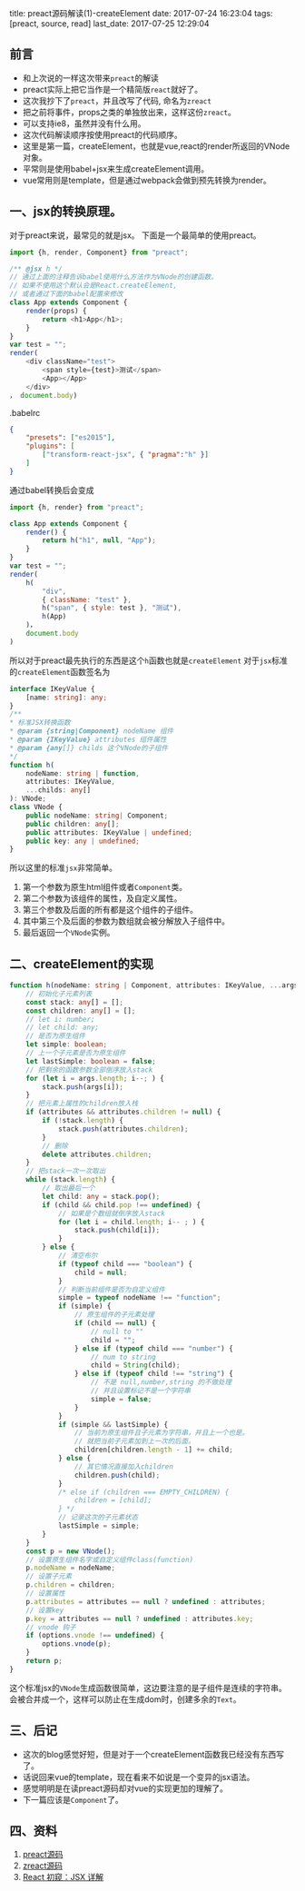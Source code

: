 title: preact源码解读(1)-createElement
date: 2017-07-24 16:23:04
tags: [preact, source, read]
last_date: 2017-07-25 12:29:04

## 前言

- 和上次说的一样这次带来`preact`的解读
- preact实际上把它当作是一个精简版`react`就好了。
- 这次我抄下了`preact`，并且改写了代码, 命名为`zreact`
- 把之前将事件，props之类的单独放出来，这样这份`zreact`。
- 可以支持ie8，虽然并没有什么用。
- 这次代码解读顺序按使用preact的代码顺序。
- 这里是第一篇，createElement，也就是vue,react的render所返回的VNode对象。
- 平常则是使用babel+jsx来生成createElement调用。
- vue常用则是template，但是通过webpack会做到预先转换为render。

## 一、jsx的转换原理。

对于preact来说，最常见的就是jsx。
下面是一个最简单的使用preact。

``` javascript
import {h, render, Component} from "preact";

/** @jsx h */
// 通过上面的注释告诉babel使用什么方法作为VNode的创建函数。
// 如果不使用这个默认会是React.createElement,
// 或者通过下面的babel配置来修改
class App extends Component {
    render(props) {
        return <h1>App</h1>;
    }
}
var test = "";
render(
    <div className="test">
        <span style={test}>测试</span>
        <App></App>
    </div>
， document.body)
```

.babelrc

``` json
{
    "presets": ["es2015"],
    "plugins": [
        ["transform-react-jsx", { "pragma":"h" }]
    ]
}
```

通过babel转换后会变成

``` javascript
import {h, render} from "preact";

class App extends Component {
    render() {
        return h("h1", null, "App");
    }
}
var test = "";
render(
    h(
        "div",
        { className: "test" },
        h("span", { style: test }, "测试"),
        h(App)
    )，
    document.body
)
```

所以对于preact最先执行的东西是这个`h`函数也就是`createElement`
对于`jsx`标准的`createElement`函数签名为

``` typescript
interface IKeyValue {
    [name: string]: any;
}
/**
* 标准JSX转换函数
* @param {string|Component} nodeName 组件
* @param {IKeyValue} attributes 组件属性
* @param {any[]} childs 这个VNode的子组件
*/
function h(
    nodeName: string | function,
    attributes: IKeyValue,
    ...childs: any[]
): VNode;
class VNode {
    public nodeName: string| Component;
    public children: any[];
    public attributes: IKeyValue | undefined;
    public key: any | undefined;
}
```

所以这里的标准`jsx`非常简单。

1. 第一个参数为原生html组件或者`Component`类。
2. 第二个参数为该组件的属性，及自定义属性。
3. 第三个参数及后面的所有都是这个组件的子组件。
4. 其中第三个及后面的参数为数组就会被分解放入子组件中。
5. 最后返回一个`VNode`实例。

## 二、createElement的实现

``` typescript
function h(nodeName: string | Component, attributes: IKeyValue, ...args: any[]) {
    // 初始化子元素列表
    const stack: any[] = [];
    const children: any[] = [];
    // let i: number;
    // let child: any;
    // 是否为原生组件
    let simple: boolean;
    // 上一个子元素是否为原生组件
    let lastSimple: boolean = false;
    // 把剩余的函数参数全部倒序放入stack
    for (let i = args.length; i--; ) {
        stack.push(args[i]);
    }
    // 把元素上属性的children放入栈
    if (attributes && attributes.children != null) {
        if (!stack.length) {
            stack.push(attributes.children);
        }
        // 删除
        delete attributes.children;
    }
    // 把stack一次一次取出
    while (stack.length) {
        // 取出最后一个
        let child: any = stack.pop();
        if (child && child.pop !== undefined) {
            // 如果是个数组就倒序放入stack
            for (let i = child.length; i-- ; ) {
                stack.push(child[i]);
            }
        } else {
            // 清空布尔
            if (typeof child === "boolean") {
                child = null;
            }
            // 判断当前组件是否为自定义组件
            simple = typeof nodeName !== "function";
            if (simple) {
                // 原生组件的子元素处理
                if (child == null) {
                    // null to ""
                    child = "";
                } else if (typeof child === "number") {
                    // num to string
                    child = String(child);
                } else if (typeof child !== "string") {
                    // 不是 null,number,string 的不做处理
                    // 并且设置标记不是一个字符串
                    simple = false;
                }
            }
            if (simple && lastSimple) {
                // 当前为原生组件且子元素为字符串，并且上一个也是。
                // 就把当前子元素加到上一次的后面。
                children[children.length - 1] += child;
            } else {
                // 其它情况直接加入children
                children.push(child);
            }
            /* else if (children === EMPTY_CHILDREN) {
                children = [child];
            } */
            // 记录这次的子元素状态
            lastSimple = simple;
        }
    }
    const p = new VNode();
    // 设置原生组件名字或自定义组件class(function)
    p.nodeName = nodeName;
    // 设置子元素
    p.children = children;
    // 设置属性
    p.attributes = attributes == null ? undefined : attributes;
    // 设置key
    p.key = attributes == null ? undefined : attributes.key;
    // vnode 钩子
    if (options.vnode !== undefined) {
        options.vnode(p);
    }
    return p;
}
```

这个标准jsx的`VNode`生成函数很简单，这边要注意的是子组件是连续的字符串。
会被合并成一个，这样可以防止在生成dom时，创建多余的`Text`。

## 三、后记

- 这次的blog感觉好短，但是对于一个createElement函数我已经没有东西写了。
- 话说回来vue的template，现在看来不如说是一个变异的jsx语法。
- 感觉明明是在读preact源码却对vue的实现更加的理解了。
- 下一篇应该是`Component`了。

## 四、资料

1. [preact源码](https://github.com/developit/preact)
2. [zreact源码](https://github.com/zeromake/zreact)
3. [React 初窥：JSX 详解](https://segmentfault.com/a/1190000010297507)
